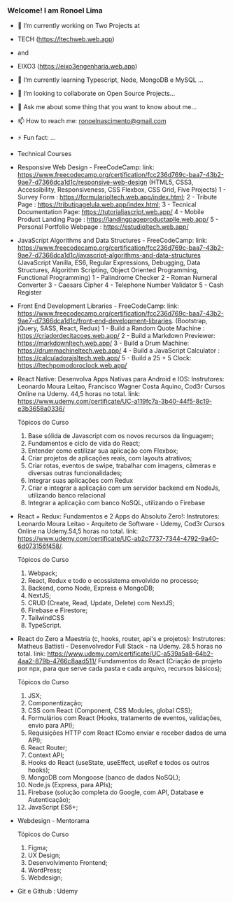 ### Welcome! I am Ronoel Lima

- 🔭 I’m currently working on Two Projects at 
- TECH (https://ltechweb.web.app) 
- and 
- EIXO3 (https://eixo3engenharia.web.app)
- 🌱 I’m currently learning  Typescript, Node, MongoDB e MySQL  ...
- 👯 I’m looking to collaborate on Open Source Projects...
- 💬 Ask me about some thing that you want to know about me...
- 📫 How to reach me: ronoelnascimento@gmail.com
- ⚡ Fun fact: ...

- Technical Courses 

- Responsive Web Design - FreeCodeCamp: link: https://www.freecodecamp.org/certification/fcc236d769c-baa7-43b2-9ae7-d7366dca1d1c/responsive-web-design
  (HTML5, CSS3, Accessibility, Responsiveness, CSS Flexbox, CSS Grid, Five Projects)
    1 - Survey Form : https://formularioltech.web.app/index.html;
    2 - Tribute Page : https://tributipagelula.web.app/index.html;
    3 - Tecnical Documentation Page: https://tutorialjascript.web.app/
    4 - Mobile Product Landing Page : https://landingpageproductaplle.web.app/
    5 - Personal Portfolio Webpage : https://estudioltech.web.app/
    
- JavaScript Algorithms and Data Structures - FreeCodeCamp: link: https://www.freecodecamp.org/certification/fcc236d769c-baa7-43b2-9ae7-d7366dca1d1c/javascript-algorithms-and-data-structures
(JavaScript Vanilla, ES6, Regular Expressions, Debugging, Data Structures, Algorithm Scripting, 
Object Oriented Programming, Functional Programming)
    1 - Palindrome Checker 
    2 - Roman Numeral Converter
    3 - Caesars Cipher
    4 - Telephone Number Validator
    5 - Cash Register

- Front End Development Libraries - FreeCodeCamp: link: https://www.freecodecamp.org/certification/fcc236d769c-baa7-43b2-9ae7-d7366dca1d1c/front-end-development-libraries. (Bootstrap, jQuery, SASS, React, Redux)
    1 - Build a Random Quote Machine : https://criadordecitacoes.web.app/
    2 - Build a Markdown Previewer: https://markdownltech.web.app/
    3 - Build a Drum Machine: https://drummachineltech.web.app/
    4 - Build a JavaScript Calculator : https://calculadorajsltech.web.app/
    5 - Build a 25 + 5 Clock: https://ltechpomodoroclock.web.app/

- React Native: Desenvolva Apps Nativas para Android e IOS: Instrutores: Leonardo Moura Leitao, Francisco Wagner Costa Aquino, Cod3r Cursos Online na Udemy. 44,5 horas no total. link: https://www.udemy.com/certificate/UC-a119fc7a-3b40-44f5-8c19-e3b3658a0336/

    Tópicos do Curso
    
    1. Base sólida de Javascript com os novos recursos da linguagem;
    2. Fundamentos e ciclo de vida do React;
    3. Entender como estilizar sua aplicação com Flexbox;
    4. Criar projetos de aplicações reais, com layouts atrativos;
    5. Criar rotas, eventos de swipe, trabalhar com imagens, câmeras e diversas outras funcionalidades;
    6. Integrar suas aplicações com Redux
    7. Criar e integrar a aplicação com um servidor backend em NodeJs, utilizando banco relacional
    8. Integrar a aplicação com banco NoSQL, utilizando o Firebase

- React + Redux: Fundamentos e 2 Apps do Absoluto Zero!: Instrutores: Leonardo Moura Leitao - Arquiteto de Software - Udemy, Cod3r Cursos Online na Udemy.54,5 horas no total. link: https://www.udemy.com/certificate/UC-ab2c7737-7344-4792-9a40-6d073156f458/.

  Tópicos do Curso
    
    1. Webpack;
    2. React, Redux e todo o ecossistema envolvido no processo;
    3. Backend, como Node, Express e MongoDB;
    4. NextJS;
    5. CRUD (Create, Read, Update, Delete) com NextJS;
    6. Firebase e Firestore;
    7. TailwindCSS
    8. TypeScript.
   

- React do Zero a Maestria (c, hooks, router, api's e projetos): Instrutores: Matheus Battisti - Desenvolvedor Full Stack - na Udemy. 28.5 horas no total. link: https://www.udemy.com/certificate/UC-a539a5a8-64b2-4aa2-879b-4766c8aad511/
  Fundamentos do React (Criação de projeto por npx, para que serve cada pasta e cada arquivo, recursos básicos);
    
    Tópicos do Curso
    
    1. JSX;
    2. Componentização;
    3. CSS com React (Component, CSS Modules, global CSS);
    4. Formulários com React (Hooks, tratamento de eventos, validações, envio para API);
    5. Requisições HTTP com React (Como enviar e receber dados de uma API);
    6. React Router;
    7. Context API;
    8. Hooks do React (useState, useEffect, useRef e todos os outros hooks);
    9. MongoDB com Mongoose (banco de dados NoSQL);
    10. Node.js (Express, para APIs);
    11. Firebase (solução completa do Google, com API, Database e Autenticação);
    12. JavaScript ES6+;
    
- Webdesign - Mentorama 
    
    Tópicos do Curso
    
    1. Figma;
    2. UX Design;
    3. Desenvolvimento Frontend;
    4. WordPress;
    5. Webdesign;
   

- Git e Github : Udemy 






<!--
**RonoelLima/RonoelLima** is a ✨ _special_ ✨ repository because its `README.md` (this file) appears on your GitHub profile.

Here are some ideas to get you started:


